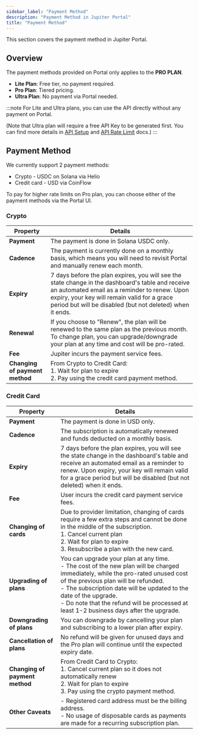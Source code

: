 ```yaml
---
sidebar_label: "Payment Method"
description: "Payment Method in Jupiter Portal"
title: "Payment Method"
---
```


<head>
    <title>Payment Method</title>
    <meta name="twitter:card" content="summary" />
</head>

This section covers the payment method in Jupiter Portal.


## Overview

The payment methods provided on Portal only applies to the **PRO PLAN**. 

- **Lite Plan**: Free tier, no payment required.
- **Pro Plan**: Tiered pricing.
- **Ultra Plan**: No payment via Portal needed.

:::note
For Lite and Ultra plans, you can use the API directly without any payment on Portal.

(Note that Ultra plan will require a free API Key to be generated first. You can find more details in [API Setup](/docs/api-setup) and [API Rate Limit](/docs/api-rate-limit) docs.)
:::

## Payment Method

We currently support 2 payment methods:
- Crypto - USDC on Solana via Helio
- Credit card - USD via CoinFlow

To pay for higher rate limits on Pro plan, you can choose either of the payment methods via the Portal UI.

### Crypto

| Property | Details |
|----------|---------|
| **Payment** | The payment is done in Solana USDC only. |
| **Cadence** | The payment is currently done on a monthly basis, which means you will need to revisit Portal and manually renew each month. |
| **Expiry** | 7 days before the plan expires, you will see the state change in the dashboard's table and receive an automated email as a reminder to renew. Upon expiry, your key will remain valid for a grace period but will be disabled (but not deleted) when it ends. |
| **Renewal** | If you choose to "Renew", the plan will be renewed to the same plan as the previous month. To change plan, you can upgrade/downgrade your plan at any time and cost will be pro-rated. |
| **Fee** | Jupiter incurs the payment service fees. |
| **Changing of payment method** | From Crypto to Credit Card:<br/>1. Wait for plan to expire<br/>2. Pay using the credit card payment method. |

### Credit Card

| Property | Details |
|----------|---------|
| **Payment** | The payment is done in USD only. |
| **Cadence** | The subscription is automatically renewed and funds deducted on a monthly basis. |
| **Expiry** | 7 days before the plan expires, you will see the state change in the dashboard's table and receive an automated email as a reminder to renew. Upon expiry, your key will remain valid for a grace period but will be disabled (but not deleted) when it ends. |
| **Fee** | User incurs the credit card payment service fees. |
| **Changing of cards** | Due to provider limitation, changing of cards require a few extra steps and cannot be done in the middle of the subscription.<br/>1. Cancel current plan<br/>2. Wait for plan to expire<br/>3. Resubscribe a plan with the new card. |
| **Upgrading of plans** | You can upgrade your plan at any time.<br/>- The cost of the new plan will be charged immediately, while the pro-rated unused cost of the previous plan will be refunded.<br/>- The subscription date will be updated to the date of the upgrade.<br/>- Do note that the refund will be processed at least 1-2 business days after the upgrade. |
| **Downgrading of plans** | You can downgrade by cancelling your plan and subscribing to a lower plan after expiry. |
| **Cancellation of plans** | No refund will be given for unused days and the Pro plan will continue until the expected expiry date. |
| **Changing of payment method** | From Credit Card to Crypto:<br/>1. Cancel current plan so it does not automatically renew<br/>2. Wait for plan to expire<br/>3. Pay using the crypto payment method. |
| **Other Caveats** | - Registered card address must be the billing address.<br/>- No usage of disposable cards as payments are made for a recurring subscription plan. |